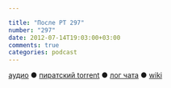 ```yaml
---

title: "После РТ 297"
number: "297"
date: 2012-07-14T19:03:00+03:00
comments: true
categories: podcast
---
```

[аудио](http://cdn.radio-t.com/rt297post.mp3) ● [пиратский torrent](http://pirates.radio-t.com/torrents/rt297post.mp3.torrent) ● [лог чата](http://chat.radio-t.com/logs/radio-t-297.html) ● [wiki](http://wiki.radio-t.com/%D0%9F%D0%BE%D1%81%D0%BB%D0%B5_%D0%A0%D0%A2_297)  <audio src="http://cdn.radio-t.com/rt297post.mp3" preload="none">
